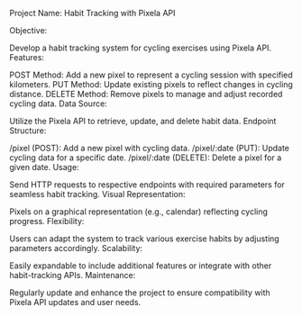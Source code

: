Project Name: Habit Tracking with Pixela API

Objective:

Develop a habit tracking system for cycling exercises using Pixela API.
Features:

POST Method:
Add a new pixel to represent a cycling session with specified kilometers.
PUT Method:
Update existing pixels to reflect changes in cycling distance.
DELETE Method:
Remove pixels to manage and adjust recorded cycling data.
Data Source:

Utilize the Pixela API to retrieve, update, and delete habit data.
Endpoint Structure:

/pixel (POST): Add a new pixel with cycling data.
/pixel/:date (PUT): Update cycling data for a specific date.
/pixel/:date (DELETE): Delete a pixel for a given date.
Usage:

Send HTTP requests to respective endpoints with required parameters for seamless habit tracking.
Visual Representation:

Pixels on a graphical representation (e.g., calendar) reflecting cycling progress.
Flexibility:

Users can adapt the system to track various exercise habits by adjusting parameters accordingly.
Scalability:

Easily expandable to include additional features or integrate with other habit-tracking APIs.
Maintenance:

Regularly update and enhance the project to ensure compatibility with Pixela API updates and user needs.
